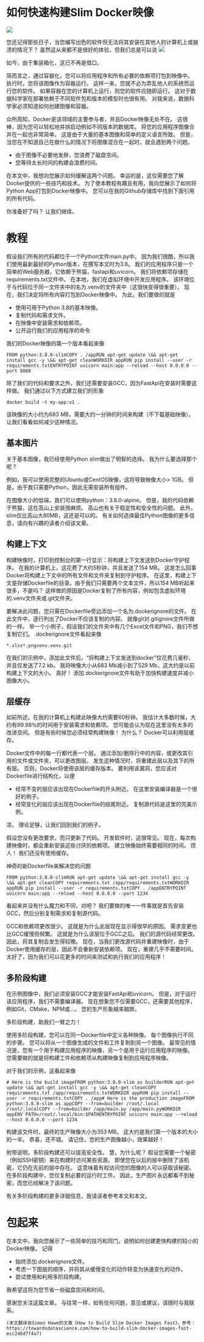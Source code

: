 # 如何快速构建Slim Docker映像
![](1!vYePvQIDQvSEb94FzxSsuA.png)

您还记得那些日子，当您编写出色的软件但无法将其安装在其他人的计算机上或崩溃的情况下？ 虽然这从来都不是很好的体验，但我们总是可以说
![](1!M9Po20ew_9C32r3fhx1BBA.png)

如今，由于集装箱化，这已不再是借口。

简而言之，通过容器化，您可以将应用程序和所有必要的依赖项打包到映像中。 执行时，您将该图像作为容器运行。 这样一来，您就不必为弄乱他人的系统而运行您的软件。 如果容器在您的计算机上运行，则您的软件应随即运行。 这对于数据科学家在部署依赖于不同软件包和版本的模型时也很有用。 对我来说，数据科学家必须知道如何创建图像和容器。

众所周知，Docker是该领域的主要参与者，并且Docker映像无处不在。 这很棒，因为您可以轻松地并排启动例如不同版本的数据库。 将您的应用程序图像合并在一起也非常简单。 这是由于大量的基本图像和简单的定义语言所致。 但是，当您在不知道自己在做什么的情况下将图像混合在一起时，就会遇到两个问题。
+ 由于图像不必要地发胖，您浪费了磁盘空间。
+ 您等待太长时间的构建会浪费时间。

在本文中，我想向您展示如何缓解这两个问题。 幸运的是，这仅需要您了解Docker提供的一些技巧和技术。 为了使本教程有趣且有用，我向您展示了如何将Python App打包到Docker映像中。 您可以在我的Github存储库中找到下面引用的所有代码。

你准备好了吗？ 让我们继续。
# 教程

假设我们所有的代码都位于一个Python文件main.py中。 因为我们很酷，所以我们使用最新最好的Python版本，在撰写本文时为3.8。 我们的应用程序只是一个简单的Web服务器，它依赖于熊猫，fastapi和uvicorn。 我们将依赖项存储在requirements.txt文件中。 在本地，我们在虚拟环境中开发应用程序。 该环境位于与代码位于同一文件夹中的名为.venv的文件夹中（这很快变得很重要）。 现在，我们决定将所有内容打包到Docker映像中。 为此，我们要做的就是
+ 使用可用于Python 3.8的基本映像。
+ 复制代码和需求文件。
+ 在映像中安装需求和依赖项。
+ 公开运行我们的应用程序的命令

我们的Docker映像的第一个版本看起来像
```
FROM python:3.8.0-slimCOPY . /appRUN apt-get update \&& apt-get install gcc -y \&& apt-get cleanWORKDIR appRUN pip install --user -r requirements.txtENTRYPOINT uvicorn main:app --reload --host 0.0.0.0 --port 8080
```

除了我们的代码和要求之外，我们还需要安装GCC，因为FastApi在安装时需要这样做。 我们通过以下方式建立我们的形象
```
docker build -t my-app:v1 .
```

该映像的大小约为683 MB，需要大约一分钟的时间来构建（不下载基础映像）。 让我们看看如何减少这种情况。
## 基本图片

关于基本图像，我已经使用Python slim做出了明智的选择。 我为什么要选择那个呢？

例如，我可以使用完整的Ubuntu或CentOS映像，这将导致映像大小> 1GB。 但是，由于我只需要Python，因此无需安装所有组件。

在图像大小的低端，我们可以使用python：3.8.0-alpine。 但是，我的代码依赖于熊猫，这在高山上安装很麻烦。 高山也有关于稳定性和安全性的问题。 此外，slim仅比高山大80MB，这还是可以的。 有关如何选择最佳Python图像的更多信息，请向有兴趣的读者介绍该文章。
## 构建上下文

构建映像时，打印到控制台的第一行显示：将构建上下文发送到Docker守护程序。 在我的计算机上，这花费了大约5秒钟，并且发送了154 MB。 这是怎么回事 Docker将构建上下文中的所有文件和文件夹复制到守护程序。 在这里，构建上下文是存储Dockerfile的目录。由于我们只需要两个文本文件，所以154 MB听起来很多，不是吗？ 这样做的原因是Docker复制了所有内容，例如包含虚拟环境的.venv文件夹或.git文件夹。

要解决此问题，您只需在Dockerfile旁边添加一个名为.dockerignore的文件。 在此文件中，逐行列出了Docker不应该复制的内容。 就像git对.gitignore文件所做的一样。 举一个小例子，假设我们的文件夹中有几个Excel文件和PNG，我们不想复制它们。 .dockerignore文件看起来像
```
*.xlsx*.pngvenv.venv.git
```

在我们的示例中，添加此文件后，“将构建上下文发送到docker”仅花费几毫秒，并且仅发送了7.2 kb。 我将映像大小从683 Mb减小到了529 Mb，这大约是以前构建上下文的大小。 真好！ 添加.dockerignore文件有助于加快构建速度并减小图像大小。
## 层缓存

如前所述，在我的计算机上构建此映像大约需要60秒钟。 我估计大多数时候，大约有99.98％的时间用于安装需求和依赖项。 您可能会认为现在这里没有太多的改进空间。 但是有些时候您必须经常构建映像！ 为什么？ Docker可以利用层缓存。

Docker文件中的每一行都代表一个层。 通过添加/删除行中的内容，或更改其引用的文件或文件夹，可以更改图层。 发生这种情况时，将重建此层以及其下的所有层。 否则，Docker将使用该层的缓存版本。 要利用该漏洞，您应该对Dockerfile进行结构化，以便
+ 经常不变的层应该出现在Dockerfile的开头附近。 在这里安装编译器是一个很好的例子。
+ 经常变化的层应该出现在Dockerfile的结尾附近。 复制源代码是这里的完美示例。

凉。 理论足够，让我们回到我们的例子。

假设您没有更改要求，而只更新了代码。 开发软件时，这很常见。 现在，每次构建映像时，都会重新安装这些讨厌的依赖项。 建立映像始终需要相同的时间。 烦人！ 我们还没有使用缓存。

神奇的新Dockerfile来解决您的问题
```
FROM python:3.8.0-slimRUN apt-get update \&& apt-get install gcc -y \&& apt-get cleanCOPY requirements.txt /app/requirements.txtWORKDIR appRUN pip install --user -r requirements.txtCOPY . /appENTRYPOINT uvicorn main:app --reload --host 0.0.0.0 --port 1234
```

看起来并没有什么魔力和不同，对吧？ 我们要做的唯一一件事就是首先安装GCC，然后分别复制需求和复制源代码。

GCC和依赖项更改很少。 这就是为什么此层现在显示得很早的原因。 需求变更也比GCC缓慢但频繁。 这就是为什么该层位于GCC之后。 我们的源代码经常更改。 因此，将其复制会发生得较晚。 现在，当我们更改源代码并重建映像时，由于Docker使用缓存的层，因此不会重新安装依赖项。 现在，重建几乎不需要时间。 太好了，因为我们可以花更多的时间来测试和执行我们的应用程序！
## 多阶段构建

在示例图像中，我们必须安装GCC才能安装FastApi和uvicorn。 但是，对于运行该应用程序，我们不需要编译器。 现在想象您不仅需要GCC，还需要其他程序，例如Git，CMake，NPM或…。 您的生产形象越来越胖。

多阶段构建，助我们一臂之力！

使用多阶段构建，您可以在同一Dockerfile中定义各种映像。 每个图像执行不同的步骤。 您可以将从一个图像生成的文件和工件复制到另一个图像。 最常见的情况是，您有一个用于构建应用程序的映像，另一个是用于运行应用程序的映像。 您需要做的就是将构建工件和依赖项从构建映像复制到应用程序映像。

对于我们的示例，这看起来像
```
# Here is the build imageFROM python:3.8.0-slim as builderRUN apt-get update \&& apt-get install gcc -y \&& apt-get cleanCOPY requirements.txt /app/requirements.txtWORKDIR appRUN pip install --user -r requirements.txtCOPY . /app# Here is the production imageFROM python:3.8.0-slim as appCOPY --from=builder /root/.local /root/.localCOPY --from=builder /app/main.py /app/main.pyWORKDIR appENV PATH=/root/.local/bin:$PATHENTRYPOINT uvicorn main:app --reload --host 0.0.0.0 --port 1234
```

构建该文件时，最终的生产映像大小为353 MB。 这大约是我们第一个版本的大小的一半。 恭喜，还不错。 请记住，您的生产图像越小，效果越好！

附带说明，多阶段构建还可以提高安全性。 慧，为什么呢？ 假设您需要一个秘密（例如SSH密钥）来在构建时访问某些资源。 即使您在以后的层中删除了该机密，它仍在先前的层中存在。 这意味着有权访问您的图像的人可以获取该秘密。 在多阶段构建中，您仅复制必要的运行时工件。 因此，生产图片永远都看不到秘密，而您已经解决了该问题。

有关多阶段构建的更多详细信息，我请读者参考本文和本文。
# 包起来

在本文中，我向您展示了一些简单的技巧和窍门，说明如何创建更快构建的较小的Docker映像。 记得
+ 始终添加.dockerignore文件。
+ 考虑一下图层的顺序，并将其从缓慢变化的动作转变为快速变化的动作。
+ 尝试使用和利用多阶段构建。

我希望这将为您节省一些磁盘空间和时间。

感谢您关注这篇文章。 与往常一样，如有任何问题，意见或建议，请随时与我联系。
```
(本文翻译自Simon Hawe的文章《How to Build Slim Docker Images Fast》，参考：https://towardsdatascience.com/how-to-build-slim-docker-images-fast-ecc246d7f4a7)
```
